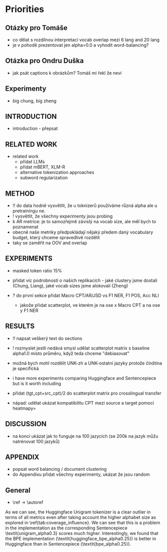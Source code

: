 # Priorities

## Otázky pro Tomáše

- co dělat s rozdílnou interpretací vocab overlap mezi 6 lang and 20 lang
- je v pohodě prezentovat jen alpha=0.0 a vyhodit word-balancing?

## Otázka pro Ondru Duška
- jak psát captions k obrázkům? Tomáš mi řekl že neví

## Experimenty

- big chung, big zheng

## INTRODUCTION

- introduction - přepsat

## RELATED WORK
- related work
    - přidat LLMs
    - přidat mBERT, XLM-R
    - alternative tokenization approaches
    - subword regularization

## METHOD
- !! do data hodně vysvětlit, že u toknizerů používáme různá alpha ale u pretrainingu ne.
- ! vysvětlit, že všechny experimenty jsou probing
- k AR metrice: je to samozřejmě závislý na vocab size, ale měl bych to poznamenat
- obecně naše metriky předpokládají nějaký předem daný vocabulary budget, který chceme spravedlivě rozdělit
- taky se zaměřit na OOV and overlap

## EXPERIMENTS
- masked token ratio 15%
- přidat víc podrobností o našich replikacích - jaké clustery jsme dostali (Chung, Liang), jaké vocab sizes jsme alokovali (Zheng)

- ? do první sekce přidat Macro CPT/AR/JSD vs F1 NER, F1 POS, Acc NLI
    - jakože přidat scatterplot, ve kterém je na ose x Macro CPT a na ose y F1 NER

## RESULTS
- !! napsat veškerý text do sections

- ! rozmyslet jestli nedává smysl udělat scatterplot matrix s baseline alpha1.0 místo průměru, když teda chceme "debiasovat"

- možná bych mohl rozdělit UNK-zh a UNK-ostatní jazyky protože čínština je specifická

- i have more experiments comparing Huggingface and Sentencepiece but is it worth including

- přidat (tgt_cpt+src_cpt)/2 do scatterplot matrix pro crosslingual transfer
- nápad: udělat ukázat kompatibilitu CPT mezi source a target pomocí heatmapy=

## DISCUSSION

- na konci ukázat jak to funguje na 100 jazycích (se 200k na jazyk můžu natrénovat 100 jazyků)

## APPENDIX

- popsat word balancing / document clustering
- do Appendixu přidat všechny experimenty, ukázat že jsou random

## General

- \ref -> \autoref


As we can see, the Huggingface Unigram tokenizer is a clear outlier in terms of all metrics even after taking account the higher alphabet size as explored in \ref{tab:coverage_influence}. We can see that this is a problem in the implementation as the corresponding Sentencepiece \textit{unigram\_alpha0.3} scores much higher. Interestingly, we found that the BPE implementation (\textit{huggingface\_bpe\_alpha0.25}) is better in Huggingface than in Sentencepiece (\textit{bpe\_alpha0.25}).